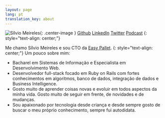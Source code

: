```yaml
---
layout: page
lang: pt
translation_key: about
---
```


![Sílvio Meireles](/assets/silviomeireles.jpg){: .center-image }
[Github](https://github.com/mastersilvio)
[LinkedIn](https://www.linkedin.com/in/mastersilvio/)
[Twitter](https://twitter.com/silviojmeireles)
[Podcast](https://bulletrails.com.br/)
{: style="text-align: center;"}

Me chamo Sílvio Meireles e sou CTO da [Easy Pallet](http://www.easypallet.com.br).
{: style="text-align: center;"}
Um pouco sobre mim:
  - Bacharel em Sistemas de Informação e Especialista em Desenvolvimento Web.
  - Desenvolvedor full-stack focado em Ruby on Rails com fortes conhecimentos em algoritmos, banco de dados, integração de dados e Business Intelligence.
  - Gosto muito de aprender coisas novas e evoluir em todos aspectos da minha vida. Gosto muito de seguir em frente, de novidades e de mudanças.
  - Sou apaixonado por tecnologia desde criança e desde sempre gosto de buscar o meu próprio conhecimento, sempre fui autodidata.




